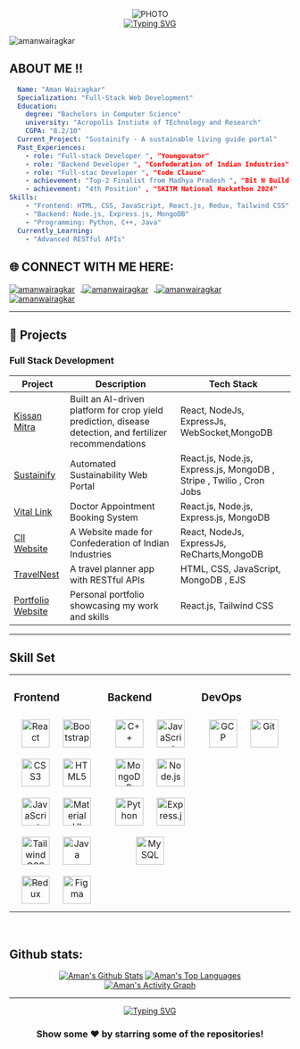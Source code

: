 <div align="center">
  <img src="https://media.giphy.com/media/L1R1tvI9svkIWwpVYr/giphy.gif" alt="PHOTO" />
  <br>
  <a href="https://git.io/typing-svg">
    <img src="https://readme-typing-svg.herokuapp.com?font=Sedan+SC&weight=500&duration=5000&pause=700&color=02F769&background=15151500&center=true&vCenter=true&random=false&width=435&lines=Hello!+I'm+Aman+Wairagkar;Aspiring+Software+Engineer;%26+a+AI/ML+enthusiast+" alt="Typing SVG"/></a>

</div>


<p align="left"> <img src="https://komarev.com/ghpvc/?username=amanw-25&label=Profile%20views&color=0e75b6&style=flat" alt="amanwairagkar" /> </p>


## ABOUT ME !! 

```yaml
  Name: "Aman Wairagkar"
  Specialization: "Full-Stack Web Development"
  Education:
    degree: "Bachelors in Computer Science"
    university: "Acropolis Instiute of TEchnology and Research"
    CGPA: "8.2/10"
  Current_Project: "Sustainify - A sustainable living guide portal"
  Past_Experiences:
    - role: "Full-stack Developer ", "Youngovator"
    - role: "Backend Developer ", "Confederation of Indian Industries"
    - role: "Full-stac Developer ", "Code Clause"
    - achievement: "Top-2 Finalist from Madhya Pradesh ", "Bit N Build International Hackathon 2024"
    - achievement: "4th Position" , "SKITM National Hackathon 2024"
Skills:
    - "Frontend: HTML, CSS, JavaScript, React.js, Redux, Tailwind CSS"
    - "Backend: Node.js, Express.js, MongoDB"
    - "Programming: Python, C++, Java"
  Currently_Learning:
    - "Advanced RESTful APIs"
```

## 🌐 CONNECT WITH ME HERE:
<p align="left">
  <a href="https://aportfolio-25.vercel.app/" target="_blank" rel="noopener noreferrer">
    <img align="center" src="https://img.shields.io/badge/Portfolio-%23000000.svg?style=for-the-badge&logo=firefox&logoColor=#FF7139" alt="amanwairagkar" style="margin-right: 10px;" />
  </a>
  <a href="https://www.linkedin.com/in/amanwairagkar/" target="_blank" rel="noopener noreferrer">
    <img align="center" src="https://img.shields.io/badge/LinkedIn-0077B5?style=for-the-badge&logo=linkedin&logoColor=white" alt="amanwairagkar" style="margin-right: 10px;" />
  </a>
  <a href="https://leetcode.com/u/amanw-25/" target="_blank" rel="noopener noreferrer">
    <img align="center" src="https://img.shields.io/badge/-LeetCode-FFA116?style=for-the-badge&logo=LeetCode&logoColor=black" alt="amanwairagkar" style="margin-right: 10px;" />
  </a>
  <a href="https://www.geeksforgeeks.org/user/amanwaibl7j/" target="_blank" rel="noopener noreferrer">
    <img align="center" src="https://img.shields.io/badge/GeeksforGeeks-gray?style=for-the-badge&logo=geeksforgeeks&logoColor=35914c" alt="amanwairagkar" style="margin-right: 10px;" />
  </a>
</p>



---

## 🚀 Projects

### Full Stack Development
| Project         | Description                                         | Tech Stack               |
|-----------------|-----------------------------------------------------|--------------------------|
| [Kissan Mitra](https://github.com/Amanw-25/Kissan-Mitra) | Built an AI-driven platform for crop yield prediction, disease detection, and fertilizer recommendations   | React, NodeJs, ExpressJs, WebSocket,MongoDB          |
| [Sustainify ](https://sustainify-v2.vercel.app/) | Automated Sustainability Web Portal | React.js, Node.js, Express.js, MongoDB , Stripe , Twilio , Cron Jobs  |
| [Vital Link ](https://vitals-link.vercel.app/) | Doctor Appointment Booking System | React.js, Node.js, Express.js, MongoDB |
| [CII Website](https://cii-delta.vercel.app/) | A Website made for Confederation of Indian Industries            | React, NodeJs, ExpressJs, ReCharts,MongoDB         |
| [TravelNest](https://travel-plan-jqt4.onrender.com/listings) | A travel planner app with RESTful APIs             | HTML, CSS, JavaScript, MongoDB , EJS        |
| [Portfolio Website](https://aportfolio-25.vercel.app/) | Personal portfolio showcasing my work and skills   | React.js, Tailwind CSS                  |

---

## Skill Set  
<table><tr><td valign="top" width="33%">



### Frontend  
<div align="center">  
<a href="https://reactjs.org/" target="_blank"><img style="margin: 10px" src="https://profilinator.rishav.dev/skills-assets/react-original-wordmark.svg" alt="React" height="50" /></a>  
<a href="https://getbootstrap.com/docs/3.4/javascript/" target="_blank"><img style="margin: 10px" src="https://profilinator.rishav.dev/skills-assets/bootstrap-plain.svg" alt="Bootstrap" height="50" /></a>  
<a href="https://www.w3schools.com/css/" target="_blank"><img style="margin: 10px" src="https://profilinator.rishav.dev/skills-assets/css3-original-wordmark.svg" alt="CSS3" height="50" /></a>  
<a href="https://en.wikipedia.org/wiki/HTML5" target="_blank"><img style="margin: 10px" src="https://profilinator.rishav.dev/skills-assets/html5-original-wordmark.svg" alt="HTML5" height="50" /></a>  
<a href="https://www.javascript.com/" target="_blank"><img style="margin: 10px" src="https://profilinator.rishav.dev/skills-assets/javascript-original.svg" alt="JavaScript" height="50" /></a> 
<a href="https://mui.com/" target="_blank"><img style="margin: 10px" src="https://profilinator.rishav.dev/skills-assets/mui.png" alt="Material UI" height="50" /></a>  
<a href="https://www.tailwindcss.com/" target="_blank"><img style="margin: 10px" src="https://profilinator.rishav.dev/skills-assets/tailwindcss.svg" alt="Tailwind CSS" height="50" /></a>  
<a href="https://www.java.com/" target="_blank"><img style="margin: 10px" src="https://profilinator.rishav.dev/skills-assets/java-original-wordmark.svg" alt="Java" height="50" /></a>  
<a href="https://redux.js.org/" target="_blank"><img style="margin: 10px" src="https://profilinator.rishav.dev/skills-assets/redux-original.svg" alt="Redux" height="50" /></a>  
<a href="https://www.figma.com/" target="_blank"><img style="margin: 10px" src="https://profilinator.rishav.dev/skills-assets/figma-icon.svg" alt="Figma" height="50" /></a>  
</div>

</td><td valign="top" width="33%">



### Backend  
<div align="center">  
<a href="https://www.cplusplus.com/" target="_blank"><img style="margin: 10px" src="https://profilinator.rishav.dev/skills-assets/cplusplus-original.svg" alt="C++" height="50" /></a>  
<a href="https://www.javascript.com/" target="_blank"><img style="margin: 10px" src="https://profilinator.rishav.dev/skills-assets/javascript-original.svg" alt="JavaScript" height="50" /></a>  
<a href="https://www.mongodb.com/" target="_blank"><img style="margin: 10px" src="https://profilinator.rishav.dev/skills-assets/mongodb-original-wordmark.svg" alt="MongoDB" height="50" /></a>  
<a href="https://nodejs.org/" target="_blank"><img style="margin: 10px" src="https://profilinator.rishav.dev/skills-assets/nodejs-original-wordmark.svg" alt="Node.js" height="50" /></a>  
<a href="https://www.python.org/" target="_blank"><img style="margin: 10px" src="https://profilinator.rishav.dev/skills-assets/python-original.svg" alt="Python" height="50" /></a>  
<a href="https://expressjs.com/" target="_blank"><img style="margin: 10px" src="https://profilinator.rishav.dev/skills-assets/express-original-wordmark.svg" alt="Express.js" height="50" /></a>  
<a href="https://www.mysql.com/" target="_blank"><img style="margin: 10px" src="https://profilinator.rishav.dev/skills-assets/mysql-original-wordmark.svg" alt="MySQL" height="50" /></a>  

</div>

</td><td valign="top" width="33%">



### DevOps  
<div align="center">  
<a href="https://cloud.google.com/" target="_blank"><img style="margin: 10px" src="https://profilinator.rishav.dev/skills-assets/google_cloud-icon.svg" alt="GCP" height="50" /></a>  
<a href="https://github.com/" target="_blank"><img style="margin: 10px" src="https://profilinator.rishav.dev/skills-assets/git-scm-icon.svg" alt="Git" height="50" /></a>  
</div>

</td></tr></table>  

<br/>  

## Github stats:
<div align="center">
  <a href="https://github.com/amanw-25/github-readme-stats"><img alt="Aman's Github Stats" src="https://github-readme-stats.vercel.app/api?username=amanw-25&show_icons=true&count_private=true&theme=react&hide_border=true&bg_color=0D1117" /></a>
  <a href="https://github.com/amanw-25/github-readme-stats"><img alt="Aman's Top Languages" src="https://github-readme-stats.vercel.app/api/top-langs/?username=amanw-25&langs_count=8&count_private=true&layout=compact&theme=react&hide_border=true&bg_color=0D1117" /></a>
  <br/>
  <a href="https://github.com/amanw-25">
    <img alt="Aman's Activity Graph" src="https://github-readme-activity-graph.vercel.app/graph?username=amanw-25&theme=react-dark" />
  </a>
</div>

---

<div align="center">
   <a href="https://git.io/typing-svg">
      <img src="https://readme-typing-svg.demolab.com?font=Sedan+SC&weight=500&size=30&pause=1000&color=F63024&background=6883FF00&center=true&vCenter=true&random=false&width=435&lines=Thanks+For+Visiting+!" alt="Typing SVG" />
   </a>
   <h3>Show some ❤️ by starring some of the repositories!</h3>
</div>
